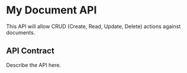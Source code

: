 # My Document API

This API will allow CRUD (Create, Read, Update, Delete) actions against documents.


## API Contract

Describe the API here.
